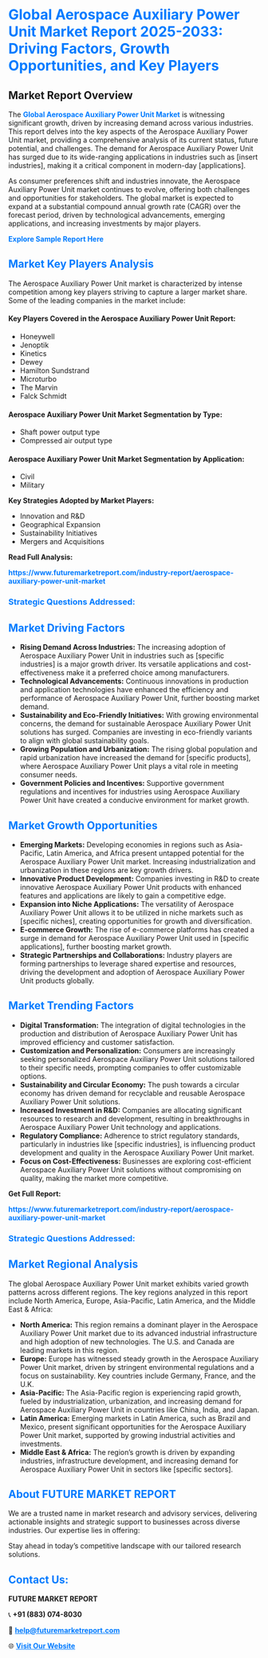 <h1 style="color: #007BFF;">Global Aerospace Auxiliary Power Unit Market Report 2025-2033: Driving Factors, Growth Opportunities, and Key Players</h1>

<section id="overview">
<h2>Market Report Overview</h2>
<p>The <a href="https://www.futuremarketreport.com/industry-report/aerospace-auxiliary-power-unit-market" style="color: #007BFF; text-decoration: none;"><strong>Global Aerospace Auxiliary Power Unit Market</strong></a> is witnessing significant growth, driven by increasing demand across various industries. This report delves into the key aspects of the Aerospace Auxiliary Power Unit market, providing a comprehensive analysis of its current status, future potential, and challenges. The demand for Aerospace Auxiliary Power Unit has surged due to its wide-ranging applications in industries such as [insert industries], making it a critical component in modern-day [applications].</p>
<p>As consumer preferences shift and industries innovate, the Aerospace Auxiliary Power Unit market continues to evolve, offering both challenges and opportunities for stakeholders. The global market is expected to expand at a substantial compound annual growth rate (CAGR) over the forecast period, driven by technological advancements, emerging applications, and increasing investments by major players.</p>
</section>

<section id="overview">
<p><a href="https://www.futuremarketreport.com/request-sample/reportId=50755" style="color: #007BFF; text-decoration: none;"><strong>Explore Sample Report Here</strong></a></p>
</section>

<section id="key-players">
<h2 style="color: #007BFF;">Market Key Players Analysis</h2>
<p>The Aerospace Auxiliary Power Unit market is characterized by intense competition among key players striving to capture a larger market share. Some of the leading companies in the market include:</p>
<h4>Key Players Covered in the Aerospace Auxiliary Power Unit Report:</h4>
<ul><li>Honeywell</li><li>Jenoptik</li><li>Kinetics</li><li>Dewey</li><li>Hamilton Sundstrand</li><li>Microturbo</li><li>The Marvin</li><li>Falck Schmidt</li></ul>
<h4>Aerospace Auxiliary Power Unit Market Segmentation by Type:</h4>
<ul><li>Shaft power output type</li><li>Compressed air output type</li></ul>

<h4>Aerospace Auxiliary Power Unit Market Segmentation by Application:</h4>
<ul><li>Civil</li><li>Military</li></ul>
<p><strong>Key Strategies Adopted by Market Players:</strong></p>
<ul>
<li>Innovation and R&D</li>
<li>Geographical Expansion</li>
<li>Sustainability Initiatives</li>
<li>Mergers and Acquisitions</li>
</ul>
</section>

<section>
<p><strong>Read Full Analysis: </strong></p><a href="https://www.futuremarketreport.com/industry-report/aerospace-auxiliary-power-unit-market" style="color: #007BFF; text-decoration: none;"><strong>https://www.futuremarketreport.com/industry-report/aerospace-auxiliary-power-unit-market</strong></a>
<h3 style="color: #007BFF;">Strategic Questions Addressed:</h3>
</section>

<section id="driving-factors">
<h2 style="color: #007BFF;">Market Driving Factors</h2>
<ul>
<li><strong>Rising Demand Across Industries:</strong> The increasing adoption of Aerospace Auxiliary Power Unit in industries such as [specific industries] is a major growth driver. Its versatile applications and cost-effectiveness make it a preferred choice among manufacturers.</li>
<li><strong>Technological Advancements:</strong> Continuous innovations in production and application technologies have enhanced the efficiency and performance of Aerospace Auxiliary Power Unit, further boosting market demand.</li>
<li><strong>Sustainability and Eco-Friendly Initiatives:</strong> With growing environmental concerns, the demand for sustainable Aerospace Auxiliary Power Unit solutions has surged. Companies are investing in eco-friendly variants to align with global sustainability goals.</li>
<li><strong>Growing Population and Urbanization:</strong> The rising global population and rapid urbanization have increased the demand for [specific products], where Aerospace Auxiliary Power Unit plays a vital role in meeting consumer needs.</li>
<li><strong>Government Policies and Incentives:</strong> Supportive government regulations and incentives for industries using Aerospace Auxiliary Power Unit have created a conducive environment for market growth.</li>
</ul>
</section>

<section id="growth-opportunities">
<h2 style="color: #007BFF;">Market Growth Opportunities</h2>
<ul>
<li><strong>Emerging Markets:</strong> Developing economies in regions such as Asia-Pacific, Latin America, and Africa present untapped potential for the Aerospace Auxiliary Power Unit market. Increasing industrialization and urbanization in these regions are key growth drivers.</li>
<li><strong>Innovative Product Development:</strong> Companies investing in R&D to create innovative Aerospace Auxiliary Power Unit products with enhanced features and applications are likely to gain a competitive edge.</li>
<li><strong>Expansion into Niche Applications:</strong> The versatility of Aerospace Auxiliary Power Unit allows it to be utilized in niche markets such as [specific niches], creating opportunities for growth and diversification.</li>
<li><strong>E-commerce Growth:</strong> The rise of e-commerce platforms has created a surge in demand for Aerospace Auxiliary Power Unit used in [specific applications], further boosting market growth.</li>
<li><strong>Strategic Partnerships and Collaborations:</strong> Industry players are forming partnerships to leverage shared expertise and resources, driving the development and adoption of Aerospace Auxiliary Power Unit products globally.</li>
</ul>
</section>

<section id="trending-factors">
<h2 style="color: #007BFF;">Market Trending Factors</h2>
<ul>
<li><strong>Digital Transformation:</strong> The integration of digital technologies in the production and distribution of Aerospace Auxiliary Power Unit has improved efficiency and customer satisfaction.</li>
<li><strong>Customization and Personalization:</strong> Consumers are increasingly seeking personalized Aerospace Auxiliary Power Unit solutions tailored to their specific needs, prompting companies to offer customizable options.</li>
<li><strong>Sustainability and Circular Economy:</strong> The push towards a circular economy has driven demand for recyclable and reusable Aerospace Auxiliary Power Unit solutions.</li>
<li><strong>Increased Investment in R&D:</strong> Companies are allocating significant resources to research and development, resulting in breakthroughs in Aerospace Auxiliary Power Unit technology and applications.</li>
<li><strong>Regulatory Compliance:</strong> Adherence to strict regulatory standards, particularly in industries like [specific industries], is influencing product development and quality in the Aerospace Auxiliary Power Unit market.</li>
<li><strong>Focus on Cost-Effectiveness:</strong> Businesses are exploring cost-efficient Aerospace Auxiliary Power Unit solutions without compromising on quality, making the market more competitive.</li>
</ul>
</section>

<section>
<p><strong>Get Full Report: </strong></p><a href="https://www.futuremarketreport.com/industry-report/aerospace-auxiliary-power-unit-market" style="color: #007BFF; text-decoration: none;"><strong>https://www.futuremarketreport.com/industry-report/aerospace-auxiliary-power-unit-market</strong></a>
<h3 style="color: #007BFF;">Strategic Questions Addressed:</h3>
</section>


<section id="regional-analysis">
<h2 style="color: #007BFF;">Market Regional Analysis</h2>
<p>The global Aerospace Auxiliary Power Unit market exhibits varied growth patterns across different regions. The key regions analyzed in this report include North America, Europe, Asia-Pacific, Latin America, and the Middle East & Africa:</p>
<ul>
<li><strong>North America:</strong> This region remains a dominant player in the Aerospace Auxiliary Power Unit market due to its advanced industrial infrastructure and high adoption of new technologies. The U.S. and Canada are leading markets in this region.</li>
<li><strong>Europe:</strong> Europe has witnessed steady growth in the Aerospace Auxiliary Power Unit market, driven by stringent environmental regulations and a focus on sustainability. Key countries include Germany, France, and the U.K.</li>
<li><strong>Asia-Pacific:</strong> The Asia-Pacific region is experiencing rapid growth, fueled by industrialization, urbanization, and increasing demand for Aerospace Auxiliary Power Unit in countries like China, India, and Japan.</li>
<li><strong>Latin America:</strong> Emerging markets in Latin America, such as Brazil and Mexico, present significant opportunities for the Aerospace Auxiliary Power Unit market, supported by growing industrial activities and investments.</li>
<li><strong>Middle East & Africa:</strong> The region’s growth is driven by expanding industries, infrastructure development, and increasing demand for Aerospace Auxiliary Power Unit in sectors like [specific sectors].</li>
</ul>
</section>

<footer>
<h2 style="color: #007BFF;">About FUTURE MARKET REPORT</h2>
<p>We are a trusted name in market research and advisory services, delivering actionable insights and strategic support to businesses across diverse industries. Our expertise lies in offering:</p>

<p>Stay ahead in today’s competitive landscape with our tailored research solutions.</p>

<h2 style="color: #007BFF;">Contact Us:</h2>
<p><strong>FUTURE MARKET REPORT</strong></p>
<p>📞 <strong>+91 (883) 074-8030</strong></p>
<p>📧 <strong><a href="mailto:help@futuremarketreport.com" style="color: #007BFF;">help@futuremarketreport.com</a></strong></p>
<p>🌐 <strong><a href="https://www.futuremarketreport.com/" style="color: #007BFF;">Visit Our Website</a></strong></p>
</footer>